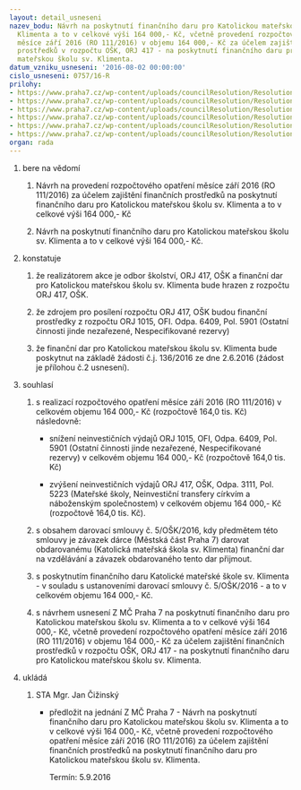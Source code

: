 ```yaml
---
layout: detail_usneseni
nazev_bodu: Návrh na poskytnutí finančního daru pro Katolickou mateřskou školu sv.
  Klimenta a to v celkové výši 164 000,- Kč, včetně provedení rozpočtového opatření
  měsíce září 2016 (RO 111/2016) v objemu 164 000,- Kč za účelem zajištění finančních
  prostředků v rozpočtu OŠK, ORJ 417 - na poskytnutí finančního daru pro Katolickou
  mateřskou školu sv. Klimenta.
datum_vzniku_usneseni: '2016-08-02 00:00:00'
cislo_usneseni: 0757/16-R
prilohy:
- https://www.praha7.cz/wp-content/uploads/councilResolution/Resolutions/28034/export/Duvodova_zprava~87714.doc
- https://www.praha7.cz/wp-content/uploads/councilResolution/Resolutions/28034/export/zadost_MS_sv_Klimenta_dar_2016~87713.pdf
- https://www.praha7.cz/wp-content/uploads/councilResolution/Resolutions/28034/export/upravena_KSS_REV_smlouvadarKatolicka~87712.doc
- https://www.praha7.cz/wp-content/uploads/councilResolution/Resolutions/28034/export/IS_OSK_83_prispevekMSKatolicka~87711.doc
- https://www.praha7.cz/wp-content/uploads/councilResolution/Resolutions/28034/export/NavrhusneseniZMCPraha7~87710.pdf
- https://www.praha7.cz/wp-content/uploads/councilResolution/Resolutions/28034/export/export~298159.pdf
organ: rada
---
```

<OL class=urzList_view id=urzList>
<LI class=urzClass1><SPAN name="1">bere na vědomí</SPAN> 
<OL class=urzOlClass>
<LI class=urzClass2 style="TEXT-ALIGN: left"><SPAN>
<P>Návrh na provedení rozpočtového opatření měsíce září 2016 (RO 111/2016) za účelem zajištění finančních prostředků na poskytnutí finančního daru pro Katolickou mateřskou školu sv. Klimenta a to v celkové výši 164 000,- Kč</P></SPAN></LI>
<LI class=urzClass2 style="TEXT-ALIGN: left"><SPAN>
<P>Návrh na poskytnutí finančního daru pro Katolickou mateřskou školu sv. Klimenta a to v celkové výši 164 000,- Kč.</P></SPAN></LI></OL></LI>
<LI class=urzClass1><SPAN name="6">konstatuje</SPAN> 
<OL class=urzOlClass>
<LI class=urzClass2 style="TEXT-ALIGN: left"><SPAN>
<P>že realizátorem akce je odbor školství, ORJ 417, OŠK a finanční dar pro Katolickou mateřskou školu sv. Klimenta bude hrazen z rozpočtu ORJ 417, OŠK.</P></SPAN></LI>
<LI class=urzClass2 style="TEXT-ALIGN: left"><SPAN>
<P>že zdrojem pro posílení rozpočtu ORJ 417, OŠK budou finanční prostředky z rozpočtu ORJ 1015, OFI. Odpa. 6409, Pol. 5901 (Ostatní činnosti jinde nezařezené, Nespecifikované rezervy)</P></SPAN></LI>
<LI class=urzClass2 style="TEXT-ALIGN: left"><SPAN>
<P>že finanční dar pro Katolickou mateřskou školu sv. Klimenta bude poskytnut na základě žádosti č.j. 136/2016 ze dne 2.6.2016 (žádost je přílohou č.2&nbsp;usnesení).</P></SPAN></LI></OL></LI>
<LI class=urzClass1><SPAN name="26">souhlasí</SPAN> 
<OL class=urzOlClass>
<LI class=urzClass2 style="TEXT-ALIGN: left"><SPAN>
<P>s realizací rozpočtového opatření měsíce září 2016 (RO 111/2016) v celkovém objemu 164 000,- Kč (rozpočtově 164,0 tis. Kč) následovně:</P></SPAN>
<UL class=urzUlClass>
<LI class=urzClass3 style="TEXT-ALIGN: left"><SPAN>
<P>snížení neinvestičních výdajů ORJ 1015, OFI, Odpa. 6409, Pol. 5901 (Ostatní činnosti jinde nezařezené, Nespecifikované rezervy) v celkovém objemu 164 000,- Kč (rozpočtově 164,0 tis. Kč)</P></SPAN></LI>
<LI class=urzClass3 style="TEXT-ALIGN: left"><SPAN>
<P>zvýšení neinvestičních výdajů ORJ 417, OŠK, Odpa. 3111, Pol. 5223 (Mateřské školy, Neinvestiční transfery církvím a náboženským společnostem) v celkovém objemu 164 000,- Kč (rozpočtově 164,0 tis. Kč).&nbsp;</P></SPAN></LI></UL></LI>
<LI class=urzClass2 style="TEXT-ALIGN: left"><SPAN>
<P>s obsahem darovací smlouvy č. 5/OŠK/2016, kdy předmětem této smlouvy je závazek dárce (Městská část Praha 7)&nbsp;darovat obdarovanému (Katolická mateřská škola sv. Klimenta) finanční dar na vzdělávání a závazek obdarovaného tento dar přijmout.</P></SPAN></LI>
<LI class=urzClass2 style="TEXT-ALIGN: left"><SPAN>
<P>s poskytnutím finančního daru Katolické mateřské škole sv. Klimenta -&nbsp;v souladu s ustanoveními darovací smlouvy č. 5/OŠK/2016 -&nbsp;a to v celkovém objemu 164 000,- Kč.</P></SPAN></LI>
<LI class=urzClass2 style="TEXT-ALIGN: left"><SPAN>
<P>s návrhem usnesení Z MČ Praha 7&nbsp;na poskytnutí finančního daru pro Katolickou mateřskou školu sv. Klimenta a to v celkové výši 164 000,- Kč, včetně provedení rozpočtového opatření měsíce září 2016 (RO 111/2016) v objemu 164 000,- Kč za účelem zajištění finančních prostředků v rozpočtu OŠK, ORJ 417 - na poskytnutí finančního daru pro Katolickou mateřskou školu sv. Klimenta.&nbsp;</P></SPAN></LI></OL></LI>
<LI class=urzClass1 id=urzUkoly><SPAN name="1">ukládá</SPAN>
<OL class=urzOlClass>
<LI class=urzClass2><SPAN>
<P>STA Mgr. Jan Čižinský</P></SPAN>
<UL class=urzUlClass>
<LI class=urzClass3><SPAN>
<P>předložit na jednání Z MČ Praha 7 - Návrh na poskytnutí finančního daru pro Katolickou mateřskou školu sv. Klimenta a to v celkové výši 164 000,- Kč, včetně provedení rozpočtového opatření měsíce září 2016 (RO 111/2016) za účelem zajištění finančních prostředků na poskytnutí finančního daru pro Katolickou mateřskou školu sv. Klimenta.</P></SPAN><SPAN class=urzUkolTermin>Termín:&nbsp;5.9.2016</SPAN></LI></UL></LI></OL></LI></OL>